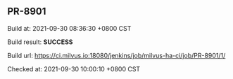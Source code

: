 <h2><a name="pr-8901" class="anchor" href="#pr-8901" rel="nofollow" aria-hidden="true"><span class="octicon octicon-link"></span></a>PR-8901</h2>

<p>Build at: 2021-09-30 08:36:30 +0800 CST</p>

<p>Build result: <strong>SUCCESS</strong></p>

<p>Build url: <a href="https://ci.milvus.io:18080/jenkins/job/milvus-ha-ci/job/PR-8901/1/" rel="nofollow">https://ci.milvus.io:18080/jenkins/job/milvus-ha-ci/job/PR-8901/1/</a></p>

<p>Checked at: 2021-09-30 10:00:10 +0800 CST</p>
